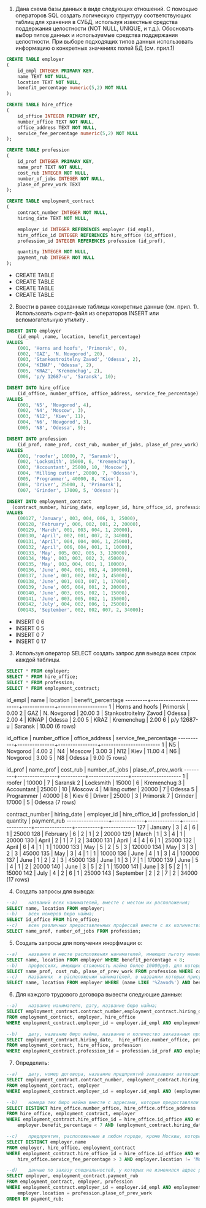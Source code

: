 1. Дана схема базы данных в виде следующих отношений.  С помощью операторов SQL создать логическую структуру соответствующих таблиц для хранения в СУБД, используя известные средства поддержания целостности (NOT NULL, UNIQUE, и т.д.). Обосновать выбор типов данных и используемые средства поддержания целостности. При выборе подходящих типов данных использовать информацию о конкретных значениях полей БД (см. прил.1)

```sql
CREATE TABLE employer
(
    id_empl INTEGER PRIMARY KEY,
    name TEXT NOT NULL,
    location TEXT NOT NULL,
    benefit_percentage numeric(5,2) NOT NULL
);

CREATE TABLE hire_office
(
    id_office INTEGER PRIMARY KEY,
    number_office TEXT NOT NULL,
    office_address TEXT NOT NULL,
    service_fee_percentage numeric(5,2) NOT NULL
);

CREATE TABLE profession
(
    id_prof INTEGER PRIMARY KEY,
    name_prof TEXT NOT NULL,
    cost_rub INTEGER NOT NULL,
    number_of_jobs INTEGER NOT NULL,
    plase_of_prev_work TEXT
);

CREATE TABLE employment_contract
(
    contract_number INTEGER NOT NULL,
    hiring_date TEXT NOT NULL,

    employer_id INTEGER REFERENCES employer (id_empl),
    hire_office_id INTEGER REFERENCES hire_office (id_office),
    profession_id INTEGER REFERENCES profession (id_prof),

    quantity INTEGER NOT NULL,
    payment_rub INTEGER NOT NULL
);
```
* CREATE TABLE
* CREATE TABLE
* CREATE TABLE
* CREATE TABLE



2.	Ввести в ранее созданные таблицы конкретные данные (см. прил. 1). Использовать скрипт-файл из операторов INSERT или вспомогательную утилиту .

```sql
INSERT INTO employer
    (id_empl ,name, location, benefit_percentage)
VALUES
    (001, 'Horns and hoofs', 'Primorsk', 0),
    (002, 'GAZ', 'N. Novgorod', 20),
    (003, 'Stankostroitelny Zavod', 'Odessa', 2),
    (004, 'KINAP', 'Odessa', 2),
    (005, 'KRAZ', 'Kremenchug', 2),
    (006, 'p/y 12687-u', 'Saransk', 10);

INSERT INTO hire_office
    (id_office, number_office, office_address, service_fee_percentage)
VALUES
    (001, 'N5', 'Novgorod', 4),
    (002, 'N4', 'Moscow', 3),
    (003, 'N12', 'Kiev', 11),
    (004, 'N6', 'Novgorod', 3),
    (005, 'N8', 'Odessa', 9);

INSERT INTO profession
    (id_prof, name_prof, cost_rub, number_of_jobs, plase_of_prev_work)
VALUES
    (001, 'roofer', 10000, 7, 'Saransk'),
    (002, 'Locksmith', 15000, 6, 'Kremenchug'),
    (003, 'Accountant', 25000, 10, 'Moscow'),
    (004, 'Milling cutter', 20000, 7, 'Odessa'),
    (005, 'Programmer', 40000, 8, 'Kiev'),
    (006, 'Driver', 25000, 3, 'Primorsk'),
    (007, 'Grinder', 17000, 5, 'Odessa');

INSERT INTO employment_contract
  (contract_number, hiring_date, employer_id, hire_office_id, profession_id, quantity, payment_rub)
VALUES
    (00127, 'January', 003, 004, 006, 1, 25000),
    (00128, 'February', 006, 002, 001, 2, 20000),
    (00129, 'March', 001, 003, 004, 1, 20000),
    (00130, 'April', 002, 001, 007, 2, 34000),
    (00131, 'April', 004, 004, 006, 1, 25000),
    (00132, 'April', 006, 004, 001, 1, 10000),
    (00133, 'May', 005, 002, 005, 3, 120000),
    (00134, 'May', 003, 003, 002, 3, 45000),
    (00135, 'May', 003, 004, 001, 1, 10000),
    (00136, 'June', 004, 001, 003, 4, 100000),
    (00137, 'June', 001, 002, 002, 3, 45000),
    (00138, 'June', 001, 003, 007, 1, 17000),
    (00139, 'June', 005, 004, 001, 2, 20000),
    (00140, 'June', 003, 005, 002, 1, 15000),
    (00141, 'June', 003, 005, 002, 1, 15000),
    (00142, 'July', 004, 002, 006, 1, 25000),
    (00143, 'September', 002, 002, 007, 2, 34000);
```
* INSERT 0 6
* INSERT 0 5
* INSERT 0 7
* INSERT 0 17



3.	Используя оператор SELECT создать запрос для вывода всех строк каждой таблицы. 
```sql
SELECT * FROM employer;
SELECT * FROM hire_office;
SELECT * FROM profession;
SELECT * FROM employment_contract;
```


 id_empl |          name          |  location   | benefit_percentage
---------+------------------------+-------------+--------------------
       1 | Horns and hoofs        | Primorsk    |               0.00
       2 | GAZ                    | N. Novgorod |              20.00
       3 | Stankostroitelny Zavod | Odessa      |               2.00
       4 | KINAP                  | Odessa      |               2.00
       5 | KRAZ                   | Kremenchug  |               2.00
       6 | p/y 12687-u            | Saransk     |              10.00
(6 rows)


 id_office | number_office | office_address | service_fee_percentage
-----------+---------------+----------------+------------------------
         1 | N5            | Novgorod       |                   4.00
         2 | N4            | Moscow         |                   3.00
         3 | N12           | Kiev           |                  11.00
         4 | N6            | Novgorod       |                   3.00
         5 | N8            | Odessa         |                   9.00
(5 rows)


 id_prof |   name_prof    | cost_rub | number_of_jobs | plase_of_prev_work
---------+----------------+----------+----------------+--------------------
       1 | roofer         |    10000 |              7 | Saransk
       2 | Locksmith      |    15000 |              6 | Kremenchug
       3 | Accountant     |    25000 |             10 | Moscow
       4 | Milling cutter |    20000 |              7 | Odessa
       5 | Programmer     |    40000 |              8 | Kiev
       6 | Driver         |    25000 |              3 | Primorsk
       7 | Grinder        |    17000 |              5 | Odessa
(7 rows)


 contract_number | hiring_date | employer_id | hire_office_id | profession_id | quantity | payment_rub
-----------------+-------------+-------------+----------------+---------------+----------+-------------
             127 | January     |           3 |              4 |             6 |        1 |       25000
             128 | February    |           6 |              2 |             1 |        2 |       20000
             129 | March       |           1 |              3 |             4 |        1 |       20000
             130 | April       |           2 |              1 |             7 |        2 |       34000
             131 | April       |           4 |              4 |             6 |        1 |       25000
             132 | April       |           6 |              4 |             1 |        1 |       10000
             133 | May         |           5 |              2 |             5 |        3 |      120000
             134 | May         |           3 |              3 |             2 |        3 |       45000
             135 | May         |           3 |              4 |             1 |        1 |       10000
             136 | June        |           4 |              1 |             3 |        4 |      100000
             137 | June        |           1 |              2 |             2 |        3 |       45000
             138 | June        |           1 |              3 |             7 |        1 |       17000
             139 | June        |           5 |              4 |             1 |        2 |       20000
             140 | June        |           3 |              5 |             2 |        1 |       15000
             141 | June        |           3 |              5 |             2 |        1 |       15000
             142 | July        |           4 |              2 |             6 |        1 |       25000
             143 | September   |           2 |              2 |             7 |        2 |       34000
(17 rows)


4.	Создать запросы для вывода:
```sql
--a)    названий всех нанимателей, вместе с местом их расположения;
SELECT name, location FROM employer;
--b)    всех номеров бюро найма;
SELECT id_office FROM hire_office;
--c)    всех различных предоставленных профессий вместе с их количеством.
SELECT name_prof, number_of_jobs FROM profession;
```
5.	Создать запросы для получения инорфмации о:
```sql
--a)    названии и месте расположения нанимателей, имеющих льготу менее 8%;
SELECT name, location FROM employer WHERE benefit_percentage < 8;
--b)    профессиях, имеющих стоиомость найма более 10000руб. для которых Москва не была местом прежней работы;
SELECT name_prof, cost_rub, plase_of_prev_work FROM profession WHERE cost_rub > 10000 AND plase_of_prev_work != 'Moscow';
--c)    Названиях  и расположении нанимателей, в названии которых присутствует слово “завод” и имеющих льготы. Вывод результатов организовать по названию и убыванию льгот.
SELECT name, location FROM employer WHERE (name LIKE '%Zavod%') AND benefit_percentage >0;
```
6.	Для каждого трудового договора вывести следующие данные:
```sql
--a)    название нанимателя, дату, название бюро найма;
SELECT employment_contract.contract_number,employment_contract.hiring_date, employer.name, hire_office.number_office
FROM employment_contract, employer, hire_office
WHERE employment_contract.employer_id = employer.id_empl AND employment_contract.hire_office_id = hire_office.id_office;

--b)    дату, название бюро найма, название и количество заказанных профессий.
SELECT employment_contract.hiring_date,  hire_office.number_office, profession.name_prof, employment_contract.quantity
FROM employment_contract, hire_office, profession
WHERE employment_contract.profession_id = profession.id_prof AND employment_contract.hire_office_id = hire_office.id_office;
```

7.	Определить:

```sql
--a)    дату, номер договора, название предприятий заказавших автоводителей или сделавших заказ на общую сумму не менее 14000руб.
SELECT employment_contract.contract_number, employment_contract.hiring_date, employer.name
FROM employment_contract, employer
WHERE employment_contract.employer_id = employer.id_empl AND (employment_contract.profession_id = 006 OR employment_contract.payment_rub >= 14000);

--b)	номера тех бюро найма вместе с адресами, которые предоставляли услуги организациям со льготами менее 7% после февраля месяца;
SELECT DISTINCT hire_office.number_office, hire_office.office_address
FROM hire_office, employment_contract, employer
WHERE employment_contract.hire_office_id = hire_office.id_office AND employment_contract.employer_id = employer.id_empl AND
	employer.benefit_percentage < 7 AND (employment_contract.hiring_date NOT IN ('January', 'February'));

--c)	предприятия, расположенные в любом городе, кроме Москвы, которые пользовались услугами бюро найма с платой за услуги более 3%;
SELECT DISTINCT employer.name
FROM employer, hire_office, employment_contract
WHERE employment_contract.hire_office_id = hire_office.id_office AND employment_contract.employer_id = employer.id_empl AND 
	hire_office.service_fee_percentage > 3 AND employer.location != 'Moscow';

--d)	данные по заказу специальностей, у которых не изменился адрес работы. Включить данные о стоимости и отсортировать по возрастанию. 
SELECT employer, employment_contract.payment_rub
FROM employment_contract, employer, profession
WHERE employment_contract.employer_id = employer.id_empl AND employment_contract.profession_id = profession.id_prof AND
	employer.location = profession.plase_of_prev_work
ORDER BY payment_rub;
```

```sql
```

```sql
```
